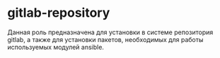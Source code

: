gitlab-repository
=========

Данная роль предназначена для установки в системе репозитория gitlab, а также для установки пакетов, необходимых для работы используемых модулей ansible.

